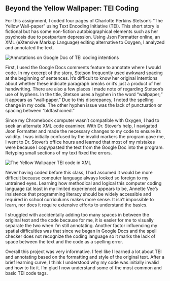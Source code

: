 ## Beyond the Yellow Wallpaper: TEI Coding ##

For this assignment, I coded four pages of Charlotte Perkins Stetson’s 
“The Yellow Wall-paper” using Text Encoding Initiative (TEI). 
This short story is fictional but has some non-fiction autobiographical elements 
such as her psychosis due to postpartum depression. 
Using Json Formatter online, an XML (eXtensive Markup Language) editing alternative 
to Oxygen, I analyzed and annotated the text.

![Annotations on Google Doc of TEI coding intentions](https://atippett8.github.io/anna-tippett-CNU/images/googledocnotes.png)

First, I used the Google Docs comments feature to annotate where I would code. 
In my excerpt of the story, Stetson frequently used awkward spacing at the 
beginning of sentences. 
It’s difficult to know her original intentions about whether these indicate 
paragraph breaks or it’s just a product of her handwriting. 
There are also a few places I made note of regarding Stetson’s use of hyphens. 
In the title, Stetson uses a hyphen in the word “wallpaper;” it appears as “wall-paper.”
Due to this discrepancy, I noted the spelling change in my code. 
The other hyphen issue was the lack of punctuation or spacing between “oldfashioned.”

Since my Chromebook computer wasn’t compatible with Oxygen, I had to seek an alternate 
XML code examiner. 
With Dr. Stover’s help, I navigated Json Formatter and made the necessary changes to 
my code to ensure its validity. 
I was initially confused by the invalid markers the program gave me, I went to Dr. 
Stover’s office hours and learned that most of 
my mistakes were because I copy/pasted the text from the Google Doc into the program. 
Retyping small sections of my text fixed the errors.

![The Yellow Wallpaper TEI code in XML](https://atippett8.github.io/anna-tippett-CNU/images/teicodeinxml.png) 

Never having coded before this class, I had assumed it would be more difficult because 
computer language always looked so foreign to my untrained eyes. 
Learning how methodical and logical this computer coding language (at least in my 
limited experience) appears to be, 
Annette Vee’s insistence that programming literacy should be widely accessible and 
required in school curriculums makes more sense. 
It isn’t impossible to learn, nor does it require extensive efforts to understand 
the basics.

I struggled with accidentally adding too many spaces in between the original text 
and the code because for me, 
it is easier for me to visually separate the two when I’m still annotating. 
Another factor influencing my spatial difficulties was that since we began in 
Google Docs and the spell checker does not 
recognize the coding language so it marks the lack of space between the text and 
the code as a spelling error.

Overall this project was very informative. 
I feel like I learned a lot about TEI and annotating based on the formatting and 
style of the original text. 
After a brief learning curve, I think I understood why my code was initially invalid 
and how to fix it. 
I’m glad I now understand some of the most common and basic TEI code tags.
